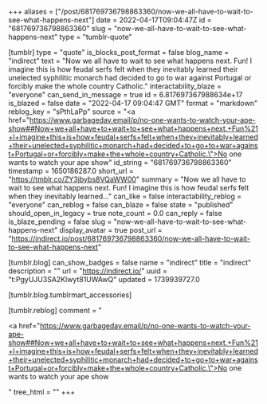 +++
aliases = ["/post/681769736798863360/now-we-all-have-to-wait-to-see-what-happens-next"]
date = 2022-04-17T09:04:47Z
id = "681769736798863360"
slug = "now-we-all-have-to-wait-to-see-what-happens-next"
type = "tumblr-quote"

[tumblr]
type = "quote"
is_blocks_post_format = false
blog_name = "indirect"
text = "Now we all have to wait to see what happens next. Fun! I imagine this is how feudal serfs felt when they inevitably learned their unelected syphilitic monarch had decided to go to war against Portugal or forcibly make the whole country Catholic."
interactability_blaze = "everyone"
can_send_in_message = true
id = 6.817697367988634e+17
is_blazed = false
date = "2022-04-17 09:04:47 GMT"
format = "markdown"
reblog_key = "sPthLaPp"
source = "<a href=\"https://www.garbageday.email/p/no-one-wants-to-watch-your-ape-show##Now+we+all+have+to+wait+to+see+what+happens+next.+Fun%21+I+imagine+this+is+how+feudal+serfs+felt+when+they+inevitably+learned+their+unelected+syphilitic+monarch+had+decided+to+go+to+war+against+Portugal+or+forcibly+make+the+whole+country+Catholic.\">No one wants to watch your ape show</a>"
id_string = "681769736798863360"
timestamp = 1650186287.0
short_url = "https://tmblr.co/ZY3jbybs8VQaWW00"
summary = "Now we all have to wait to see what happens next. Fun! I imagine this is how feudal serfs felt when they inevitably learned..."
can_like = false
interactability_reblog = "everyone"
can_reblog = false
can_blaze = false
state = "published"
should_open_in_legacy = true
note_count = 0.0
can_reply = false
is_blaze_pending = false
slug = "now-we-all-have-to-wait-to-see-what-happens-next"
display_avatar = true
post_url = "https://indirect.io/post/681769736798863360/now-we-all-have-to-wait-to-see-what-happens-next"

[tumblr.blog]
can_show_badges = false
name = "indirect"
title = "indirect"
description = ""
url = "https://indirect.io/"
uuid = "t:PgyUJU3SA2Klwyt81UWAwQ"
updated = 1739939727.0

[tumblr.blog.tumblrmart_accessories]

[tumblr.reblog]
comment = "<p><a href=\"https://www.garbageday.email/p/no-one-wants-to-watch-your-ape-show##Now+we+all+have+to+wait+to+see+what+happens+next.+Fun%21+I+imagine+this+is+how+feudal+serfs+felt+when+they+inevitably+learned+their+unelected+syphilitic+monarch+had+decided+to+go+to+war+against+Portugal+or+forcibly+make+the+whole+country+Catholic.\">No one wants to watch your ape show</a></p>"
tree_html = ""
+++
